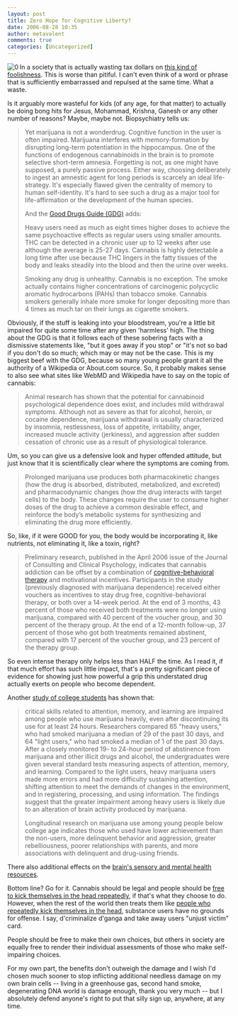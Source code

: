 ```yaml
---
layout: post
title: Zero Hope for Cognitive Liberty?
date: 2006-08-28 10:35
author: metavalent
comments: true
categories: [Uncategorized]
---
```

<!--Lead Photo --><a href="http://metavalent.info/images/bonghits.4jesus.jpg"><img src="http://metavalent.info/images/bonghits.4jesus.jpg" align="left" border="0" alt="0" /></a><!-- Commentary -->In a society that is actually wasting tax dollars on <a href="http://blogs.wsj.com/washwire/2006/08/27/from-cigars-to-bongs/">this kind of foolishness</a>.  This is worse than pitiful.  I can't even think of a word or phrase that is sufficiently embarrassed and repulsed at the same time.  What a waste.

Is it arguably more wasteful for kids (of any age, for that matter) to actually be doing bong hits for Jesus, Mohammad, Krishna, Ganesh or any other number of reasons?    Maybe, maybe not.  Biopsychiatry tells us:<blockquote>Yet marijuana is not a wonderdrug. Cognitive function in the user is often impaired. Marijuana interferes with memory-formation by disrupting long-term potentiation in the hippocampus. One of the functions of endogenous cannabinoids in the brain is to promote selective short-term amnesia. Forgetting is not, as one might have supposed, a purely passive process. Either way, choosing deliberately to ingest an amnestic agent for long periods is scarcely an ideal life-strategy. It's especially flawed given the centrality of memory to human self-identity. It's hard to see such a drug as a major tool for life-affirmation or the development of the human species.

And the <a href="http://www.thegooddrugsguide.com/cannabis/addiction.htm">Good Drugs Guide (GDG)</a> adds:

Heavy users need as much as eight times higher doses to achieve the same psychoactive effects as regular users using smaller amounts. THC can be detected in a chronic user up to 12 weeks after use although the average is 25-27 days. Cannabis is highly detectable a long time after use because THC lingers in the fatty tissues of the body and leaks steadily into the blood and then the urine over weeks.

Smoking any drug is unhealthy. Cannabis is no exception. The smoke actually contains higher concentrations of carcinogenic polycyclic aromatic hydrocarbons (PAHs) than tobacco smoke. Cannabis smokers generally inhale more smoke for longer depositing more than 4 times as much tar on their lungs as cigarette smokers.</blockquote>Obviously, if the stuff is leaking into your bloodstream, you're a little bit impaired for quite some time after any given 'harmless' high. The thing about the GDG is that it follows each of these sobering facts with a dismissive statements like, "but it goes away if you stop" or "it's not so bad if you don't do so much; which may or may not be the case.  This is my biggest beef with the GDG, because so many young people grant it all the authority of a Wikipedia or About.com source. So, it probably makes sense to also see what sites like WebMD and Wikipedia have to say on the topic of cannabis:<blockquote>Animal research has shown that the potential for cannabinoid psychological dependence does exist, and includes mild withdrawal symptoms. Although not as severe as that for alcohol, heroin, or cocaine dependence, marijuana withdrawal is usually characterized by insomnia, restlessness, loss of appetite, irritability, anger, increased muscle activity (jerkiness), and aggression after sudden cessation of chronic use as a result of physiological tolerance.</blockquote>Um, so you can give us a defensive look and hyper offended attitude, but just know that it is scientifically clear where the symptoms are coming from.<blockquote>Prolonged marijuana use produces both pharmacokinetic changes (how the drug is absorbed, distributed, metabolized, and excreted) and pharmacodynamic changes (how the drug interacts with target cells) to the body. These changes require the user to consume higher doses of the drug to achieve a common desirable effect, and reinforce the body’s metabolic systems for synthesizing and eliminating the drug more efficiently.</blockquote>So, like, if it were GOOD for you, the body would be incorporating it, like nutrients, not eliminating it, like a toxin, right?<blockquote>Preliminary research, published in the April 2006 issue of the Journal of Consulting and Clinical Psychology, indicates that cannabis addiction can be offset by a combination of <a href="http://en.wikipedia.org/wiki/Cognitive_Behavioral_Therapy">cognitive-behavioral therapy</a> and motivational incentives. Participants in the study (previously diagnosed with marijuana dependence) received either vouchers as incentives to stay drug free, cognitive-behavioral therapy, or both over a 14-week period. At the end of 3 months, 43 percent of those who received both treatments were no longer using marijuana, compared with 40 percent of the voucher group, and 30 percent of the therapy group. At the end of a 12-month follow-up, 37 percent of those who got both treatments remained abstinent, compared with 17 percent of the voucher group, and 23 percent of the therapy group.</blockquote>So even intense therapy only helps less than HALF the time.  As I read it, if that much effort has such little impact, that's a pretty significant piece of evidence for showing just how powerful a grip this understated drug actually  exerts on people who become dependent.

Another <a href="http://www.theantidrug.com/drug_info/drug-info-marijuana.asp">study of college students</a> has shown that:<blockquote>critical skills related to attention, memory, and learning are impaired among people who use marijuana heavily, even after discontinuing its use for at least 24 hours. Researchers compared 65 "heavy users," who had smoked marijuana a median of 29 of the past 30 days, and 64 "light users," who had smoked a median of 1 of the past 30 days. After a closely monitored 19- to 24-hour period of abstinence from marijuana and other illicit drugs and alcohol, the undergraduates were given several standard tests measuring aspects of attention, memory, and learning. Compared to the light users, heavy marijuana users made more errors and had more difficulty sustaining attention, shifting attention to meet the demands of changes in the environment, and in registering, processing, and using information. The findings suggest that the greater impairment among heavy users is likely due to an alteration of brain activity produced by marijuana.

Longitudinal research on marijuana use among young people below college age indicates those who used have lower achievement than the non-users, more delinquent behavior and aggression, greater rebelliousness, poorer relationships with parents, and more associations with delinquent and drug-using friends.</blockquote>There also additional effects on the <a href="http://www.theantidrug.com/drug_info/marijuana_mental_health.asp">brain's sensory and mental health resources</a>. 

Bottom line?  Go for it.  Cannabis should be legal and people should be <a href="http://video.google.com/videoplay?docid=-365374112222702799">free to kick themselves in the head repeatedly</a>, if that's what they choose to do.  However, when the rest of the world then treats them like <a href="http://video.google.com/videoplay?docid=-365374112222702799">people who repeatedly kick themselves in the head</a>, substance users have no grounds for offense.  I say, d'criminalize d'ganga and take away users "unjust victim" card.

People should be free to make their own choices, but others in society are equally free to render their individual assessments of those who make self-impairing choices.

For my own part, the benefits don't outweigh the damage and I wish I'd chosen much sooner to stop inflicting additional needless damage on my own brain cells -- living in a greenhouse gas, second hand smoke, degenerating DNA world is damage enough, thank you very much -- but I absolutely defend anyone's right to put that silly sign up, anywhere, at any time.
